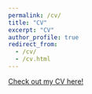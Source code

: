 ```yaml
---
permalink: /cv/
title: "CV"
excerpt: "CV"
author_profile: true
redirect_from: 
  - /cv/
  - /cv.html
---
```


[Check out my CV here!](http://claireloconnell.github.io/files/ClaireO'Connell_2021CV.pdf)
